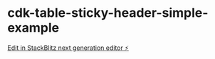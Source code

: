 # cdk-table-sticky-header-simple-example

[Edit in StackBlitz next generation editor ⚡️](https://stackblitz.com/~/github.com/jaySiddhapura-eng/cdk-table-sticky-header-simple-example)